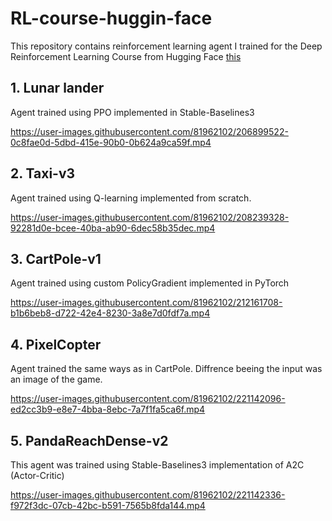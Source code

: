# RL-course-huggin-face

This repository contains reinforcement learning agent I trained for the Deep Reinforcement Learning Course from Hugging Face [this](https://huggingface.co/deep-rl-course/unit0/introduction?fw=pt)

## 1. Lunar lander

Agent trained using PPO implemented in Stable-Baselines3

https://user-images.githubusercontent.com/81962102/206899522-0c8fae0d-5dbd-415e-90b0-0b624a9ca59f.mp4

## 2. Taxi-v3

Agent trained using Q-learning implemented from scratch.

https://user-images.githubusercontent.com/81962102/208239328-92281d0e-bcee-40ba-ab90-6dec58b35dec.mp4

## 3. CartPole-v1

Agent trained using custom PolicyGradient implemented in PyTorch

https://user-images.githubusercontent.com/81962102/212161708-b1b6beb8-d722-42e4-8230-3a8e7d0fdf7a.mp4

## 4. PixelCopter

Agent trained the same ways as in CartPole. Diffrence beeing the input was an image of the game.

https://user-images.githubusercontent.com/81962102/221142096-ed2cc3b9-e8e7-4bba-8ebc-7a7f1fa5ca6f.mp4

## 5. PandaReachDense-v2

This agent was trained using Stable-Baselines3 implementation of A2C (Actor-Critic)

https://user-images.githubusercontent.com/81962102/221142336-f972f3dc-07cb-42bc-b591-7565b8fda144.mp4

